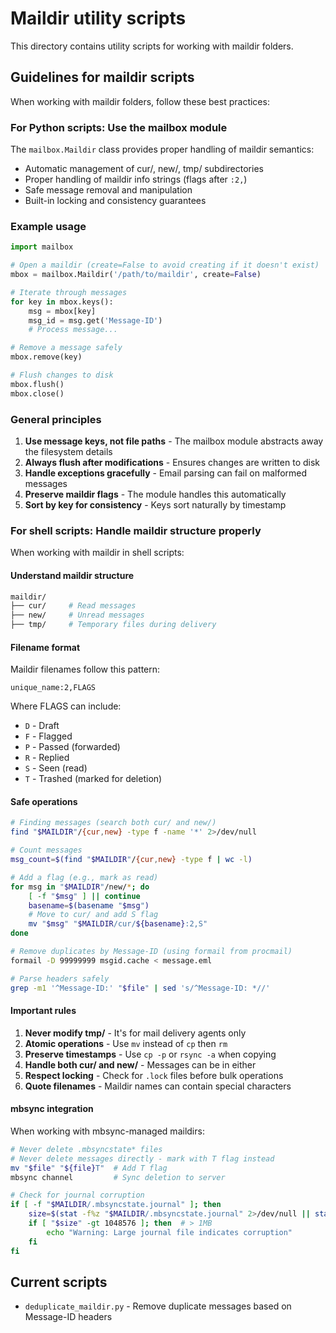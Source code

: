 # Maildir utility scripts

This directory contains utility scripts for working with maildir folders.

## Guidelines for maildir scripts

When working with maildir folders, follow these best practices:

### For Python scripts: Use the mailbox module

The `mailbox.Maildir` class provides proper handling of maildir semantics:
- Automatic management of cur/, new/, tmp/ subdirectories
- Proper handling of maildir info strings (flags after `:2,`)
- Safe message removal and manipulation
- Built-in locking and consistency guarantees

### Example usage

```python
import mailbox

# Open a maildir (create=False to avoid creating if it doesn't exist)
mbox = mailbox.Maildir('/path/to/maildir', create=False)

# Iterate through messages
for key in mbox.keys():
    msg = mbox[key]
    msg_id = msg.get('Message-ID')
    # Process message...

# Remove a message safely
mbox.remove(key)

# Flush changes to disk
mbox.flush()
mbox.close()
```

### General principles

1. **Use message keys, not file paths** - The mailbox module abstracts away the filesystem details
2. **Always flush after modifications** - Ensures changes are written to disk
3. **Handle exceptions gracefully** - Email parsing can fail on malformed messages
4. **Preserve maildir flags** - The module handles this automatically
5. **Sort by key for consistency** - Keys sort naturally by timestamp

### For shell scripts: Handle maildir structure properly

When working with maildir in shell scripts:

#### Understand maildir structure

```bash
maildir/
├── cur/     # Read messages
├── new/     # Unread messages  
├── tmp/     # Temporary files during delivery
```

#### Filename format

Maildir filenames follow this pattern:
```
unique_name:2,FLAGS
```

Where FLAGS can include:
- `D` - Draft
- `F` - Flagged
- `P` - Passed (forwarded)
- `R` - Replied
- `S` - Seen (read)
- `T` - Trashed (marked for deletion)

#### Safe operations

```bash
# Finding messages (search both cur/ and new/)
find "$MAILDIR"/{cur,new} -type f -name '*' 2>/dev/null

# Count messages
msg_count=$(find "$MAILDIR"/{cur,new} -type f | wc -l)

# Add a flag (e.g., mark as read)
for msg in "$MAILDIR"/new/*; do
    [ -f "$msg" ] || continue
    basename=$(basename "$msg")
    # Move to cur/ and add S flag
    mv "$msg" "$MAILDIR/cur/${basename}:2,S"
done

# Remove duplicates by Message-ID (using formail from procmail)
formail -D 99999999 msgid.cache < message.eml

# Parse headers safely
grep -m1 '^Message-ID:' "$file" | sed 's/^Message-ID: *//'
```

#### Important rules

1. **Never modify tmp/** - It's for mail delivery agents only
2. **Atomic operations** - Use `mv` instead of `cp` then `rm`
3. **Preserve timestamps** - Use `cp -p` or `rsync -a` when copying
4. **Handle both cur/ and new/** - Messages can be in either
5. **Respect locking** - Check for `.lock` files before bulk operations
6. **Quote filenames** - Maildir names can contain special characters

#### mbsync integration

When working with mbsync-managed maildirs:

```bash
# Never delete .mbsyncstate* files
# Never delete messages directly - mark with T flag instead
mv "$file" "${file}T"  # Add T flag
mbsync channel         # Sync deletion to server

# Check for journal corruption
if [ -f "$MAILDIR/.mbsyncstate.journal" ]; then
    size=$(stat -f%z "$MAILDIR/.mbsyncstate.journal" 2>/dev/null || stat -c%s "$MAILDIR/.mbsyncstate.journal")
    if [ "$size" -gt 1048576 ]; then  # > 1MB
        echo "Warning: Large journal file indicates corruption"
    fi
fi
```

## Current scripts

- `deduplicate_maildir.py` - Remove duplicate messages based on Message-ID headers